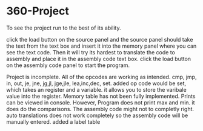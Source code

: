 # 360-Project


To see the project run to the best of its ability.

click the load button on the source panel and the source panel should take the text from the text box and insert it into the memory
panel where you can see the text code. Then it will try its hardest to translate the code to assembly and place it in the assembly code 
text box. click the load button on the assembly code panel to start the program. 


Project is incomplete.
All of the opcodes are working as intended. cmp, jmp, in, out, je, jne, jg,jl, jge,jle, lea,inc,dec, set. added op code would be set, which takes an register and a variable. it allows you to store the varibale value into the register. 
Memory table has not been fully implemented. 
Prints can be viewed in console. However, Program does not print max and min. it does do the comparisons.
 The assembly code might not to completly right. auto translations does not work completely so the assembly code will be manually entered.
 added a label table
 
